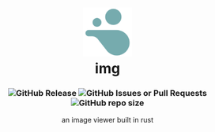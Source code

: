 <h1 align="center">
  <picture><img src="./src-tauri/icons/icon.png" height="100"/></picture>
  <br />
  img
</h1>
<h3 align="center">
  <img alt="GitHub Release" src="https://img.shields.io/github/v/release/nnmarcoo/img?style=for-the-badge&color=%2376ABAE">
  <img alt="GitHub Issues or Pull Requests" src="https://img.shields.io/github/issues/nnmarcoo/img?style=for-the-badge">
  <img alt="GitHub repo size" src="https://img.shields.io/github/repo-size/nnmarcoo/img?style=for-the-badge">
</h3>
<p align="center">an image viewer built in rust
</p>
